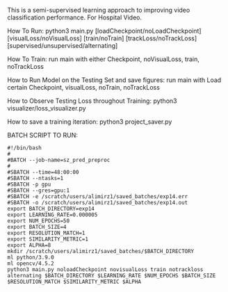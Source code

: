 This is a semi-supervised learning approach to improving video classification performance.
For Hospital Video.

How To Run:
python3 main.py [loadCheckpoint/noLoadCheckpoint] [visualLoss/noVisualLoss] [train/noTrain] [trackLoss/noTrackLoss] [supervised/unsupervised/alternating]

How To Train:
run main with either Checkpoint, noVisualLoss, train, noTrackLoss

How to Run Model on the Testing Set and save figures:
run main with Load certain Checkpoint, visualLoss, noTrain, noTrackLoss

How to Observe Testing Loss throughout Training:
python3 visualizer/loss_visualizer.py

How to save a training iteration:
python3 project_saver.py


BATCH SCRIPT TO RUN:

```
#!/bin/bash
#
#BATCH --job-name=sz_pred_preproc
#
#SBATCH --time=48:00:00
#SBATCH --ntasks=1
#SBATCH -p gpu
#SBATCH --gres=gpu:1
#SBATCH -e /scratch/users/alimirz1/saved_batches/exp14.err
#SBATCH -o /scratch/users/alimirz1/saved_batches/exp14.out
export BATCH_DIRECTORY=exp14
export LEARNING_RATE=0.000005
export NUM_EPOCHS=50
export BATCH_SIZE=4
export RESOLUTION_MATCH=1
export SIMILARITY_METRIC=1
export ALPHA=8
mkdir /scratch/users/alimirz1/saved_batches/$BATCH_DIRECTORY
ml python/3.9.0
ml opencv/4.5.2
python3 main.py noloadCheckpoint novisualLoss train notrackloss alternating $BATCH_DIRECTORY $LEARNING_RATE $NUM_EPOCHS $BATCH_SIZE $RESOLUTION_MATCH $SIMILARITY_METRIC $ALPHA
```
